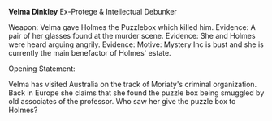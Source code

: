 **Velma Dinkley**
Ex-Protege & Intellectual Debunker

Weapon: Velma gave Holmes the Puzzlebox which killed him.
Evidence: A pair of her glasses found at the murder scene.
Evidence: She and Holmes were heard arguing angrily.
Evidence:
Motive: Mystery Inc is bust and she is currently the main benefactor of Holmes' estate.

Opening Statement:

Velma has visited Australia on the track of Moriaty's criminal organization.
Back in Europe she claims that she found the puzzle box being smuggled by old associates of the professor.
Who saw her give the puzzle box to Holmes?